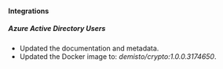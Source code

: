 
#### Integrations

##### Azure Active Directory Users

- Updated the documentation and metadata. 
- Updated the Docker image to: *demisto/crypto:1.0.0.3174650*.
